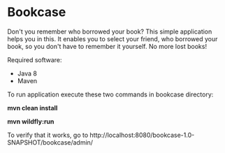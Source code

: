 # Bookcase
Don't you remember who borrowed your book? This simple application helps you in this. It enables you to select your friend, who borrowed your book, so you don't have to remember it yourself. No more lost books!

Required software:
- Java 8
- Maven

To run application execute these two commands in bookcase directory:

<b>mvn clean install</b>

<b>mvn wildfly:run</b>

To verify that it works, go to http://localhost:8080/bookcase-1.0-SNAPSHOT/bookcase/admin/
